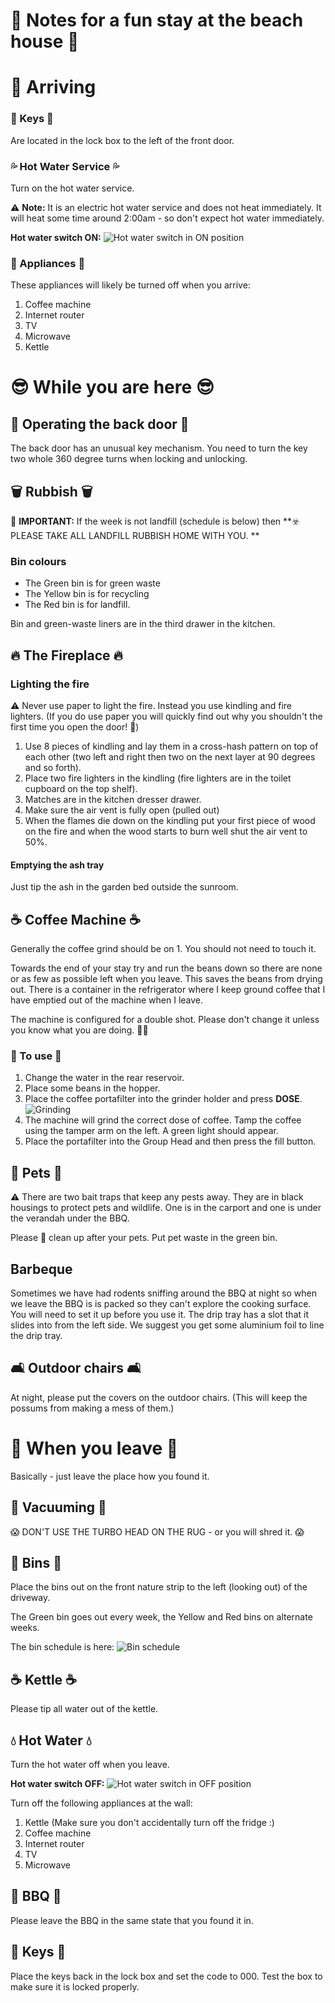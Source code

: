 # 🏡 Notes for a fun stay at the beach house 🏡

# 🚆 Arriving

### 🔑 Keys 🔑
Are located in the lock box to the left of the front door.

### 💦 Hot Water Service 💦
Turn on the hot water service.  

⚠️ **Note:** It is an electric hot water service and does not heat immediately. It will heat some time around 2:00am - so don't expect hot water immediately.

**Hot water switch ON:**
![Hot water switch in ON position](images/hot-water-on.png)

### 🔌 Appliances 🔌

These appliances will likely be turned off when you arrive:
1. Coffee machine
2. Internet router
3. TV
4. Microwave
5. Kettle

# 😎 While you are here 😎

## 🚪 Operating the back door 🚪
The back door has an unusual key mechanism. You need to turn the key two whole 360 degree turns when locking and unlocking.

## 🗑️ Rubbish 🗑️

🚨 **IMPORTANT:** If the week is not landfill (schedule is below) then **☣️ PLEASE TAKE ALL LANDFILL RUBBISH HOME WITH YOU. **

### Bin colours
* The Green bin is for green waste
* The Yellow bin is for recycling
* The Red bin is for landfill.

Bin and green-waste liners are in the third drawer in the kitchen.

## 🔥 The Fireplace 🔥

### Lighting the fire
⚠️ Never use paper to light the fire. Instead you use kindling and fire lighters. (If you do use paper you will quickly find out why you shouldn't the first time you open the door! 🙂)

1. Use 8 pieces of kindling and lay them in a cross-hash pattern on top of each other (two left and right then two on the next layer at 90 degrees and so forth).
2. Place two fire lighters in the kindling (fire lighters are in the toilet cupboard on the top shelf). 
3. Matches are in the kitchen dresser drawer.
4. Make sure the air vent is fully open (pulled out)
5. When the flames die down on the kindling put your first piece of wood on the fire and when the wood starts to burn well shut the air vent to 50%.

#### Emptying the ash tray
Just tip the ash in the garden bed outside the sunroom.


## ☕ Coffee Machine ☕
Generally the coffee grind should be on 1. You should not need to touch it.

Towards the end of your stay try and run the beans down so there are none or as few as possible left when you leave. This saves the beans from drying out. There is a container in the refrigerator where I keep ground coffee that I have emptied out of the machine when I leave.

The machine is configured for a double shot. Please don't change it unless you know what you are doing.  😵‍💫

### 📖 To use 📖
1. Change the water in the rear reservoir.
2. Place some beans in the hopper.
3. Place the coffee portafilter into the grinder holder and press **DOSE**.
   ![Grinding](images/coffee-1.jpg)
4. The machine will grind the correct dose of coffee. Tamp the coffee using the tamper arm on the left. A green light should appear.
5. Place the portafilter into the Group Head and then press the fill button.


## 🐶 Pets 🐶
⚠️ There are two bait traps that keep any pests away. They are in black housings to protect pets and wildlife. One is in the carport and one is under the verandah under the BBQ.

Please 💩 clean up after your pets. Put pet waste in the green bin.

## Barbeque
Sometimes we have had rodents sniffing around the BBQ at night so when we leave the BBQ is is packed so they can't explore the cooking surface. You will need to set it up before you use it. The drip tray has a slot that it slides into from the left side. We suggest you get some aluminium foil to line the drip tray.

## 🛋️ Outdoor chairs 🛋️
At night, please put the covers on the outdoor chairs. (This will keep the possums from making a mess of them.)

# 👋 When you leave 👋

Basically - just leave the place how you found it.  

## 🧹 Vacuuming 🧹
😱 DON'T USE THE TURBO HEAD ON THE RUG - or you will shred it. 😱

## 🚮 Bins 🚮

Place the bins out on the front nature strip to the left (looking out) of the driveway.

The Green bin goes out every week, the Yellow and Red bins on alternate weeks. 

The bin schedule is here:
![Bin schedule](images/garbage.jpg)

## ☕ Kettle ☕
Please tip all water out of the kettle.

## 💧 Hot Water 💧

Turn the hot water off when you leave.

**Hot water switch OFF:**
![Hot water switch in OFF position](images/hot-water-off.png)

Turn off the following appliances at the wall:
1. Kettle (Make sure you don't accidentally turn off the fridge :)
2. Coffee machine
3. Internet router
4. TV
5. Microwave

## 🥩 BBQ 🥩
Please leave the BBQ in the same state that you found it in.

## 🔑 Keys 🔑
Place the keys back in the lock box and set the code to 000. Test the box to make sure it is locked properly.